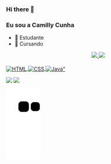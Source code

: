 ### Hi there 👋

### Eu sou a Camilly Cunha

- 🔭 Estudante
- 🌱 Cursando 
 
<div align="center">
  <a href="https://github.com/camillyac">
  <img height="160em" src="https://github-readme-stats.vercel.app/api?username=camillyac&show_icons=true&theme=blue-green&include_all_commits=true&count_private=true"/>
  <img height="130em" src="https://github-readme-stats.vercel.app/api/top-langs/?username=camillyac&layout=compact&langs_count=7&theme=blue-green"/>
</div>
<div style="display: inline_block"><br>
  <img align="center" alt="HTML" height="30" width="111" src="https://img.shields.io/badge/HTML5-E34F26?style=for-the-badge&logo=html5&logoColor=white">
  <img align="center" alt="CSS" height="30" width="111" src="https://img.shields.io/badge/CSS3-1572B6?style=for-the-badge&logo=css3&logoColor=white">
  <img align="center" alt=Java" height="30" width="111" src="https://img.shields.io/badge/Java-ED8B00?style=for-the-badge&logo=java&logoColor=white">
</div>
  

  <a href = "mailto:gmartins23ustavo@gmail.com"><img src="https://img.shields.io/badge/-Gmail-%23333?style=for-the-badge&logo=gmail&logoColor=white" target="_blank"></a>
  <a href="https://www.linkedin.com/in/gustavo-martins-6532771a5/" target="_blank"><img src="https://img.shields.io/badge/-LinkedIn-%230077B5?style=for-the-badge&logo=linkedin&logoColor=white" target="_blank"></a> 
 
  ![Snake animation](https://github.com/GustavoFerMartins/GustavoFerMartins/blob/output/github-contribution-grid-snake.svg)
 
</div>

